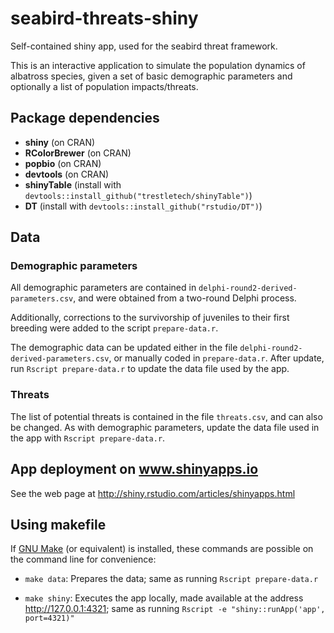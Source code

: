 # seabird-threats-shiny
Self-contained shiny app, used for the seabird threat framework.

This is an interactive application to simulate the population dynamics
of albatross species, given a set of basic demographic parameters and
optionally a list of population impacts/threats.


## Package dependencies

* **shiny** (on CRAN)
* **RColorBrewer** (on CRAN)
* **popbio** (on CRAN)
* **devtools** (on CRAN)
* **shinyTable** (install with `devtools::install_github("trestletech/shinyTable")`)
* **DT** (install with `devtools::install_github("rstudio/DT")`)


## Data

### Demographic parameters

All demographic parameters are contained in
`delphi-round2-derived-parameters.csv`, and were obtained from a
two-round Delphi process.

Additionally, corrections to the survivorship of juveniles to their
first breeding were added to the script `prepare-data.r`.

The demographic data can be updated either in the file
`delphi-round2-derived-parameters.csv`, or manually coded in
`prepare-data.r`.  After update, run `Rscript prepare-data.r` to
update the data file used by the app.


### Threats

The list of potential threats is contained in the file `threats.csv`,
and can also be changed.
As with demographic parameters, update the data file used in the app
with `Rscript prepare-data.r`.
	

## App deployment on www.shinyapps.io

See the web page at <http://shiny.rstudio.com/articles/shinyapps.html>


## Using makefile

If [GNU Make](https://www.gnu.org/software/make/) (or equivalent) is
installed, these commands are possible on the command line for
convenience:

* `make data`: 
  Prepares the data; same as running `Rscript prepare-data.r`
  
* `make shiny`:
  Executes the app locally, made available at the address
  <http://127.0.0.1:4321>; same as running `Rscript -e "shiny::runApp('app', port=4321)"`
